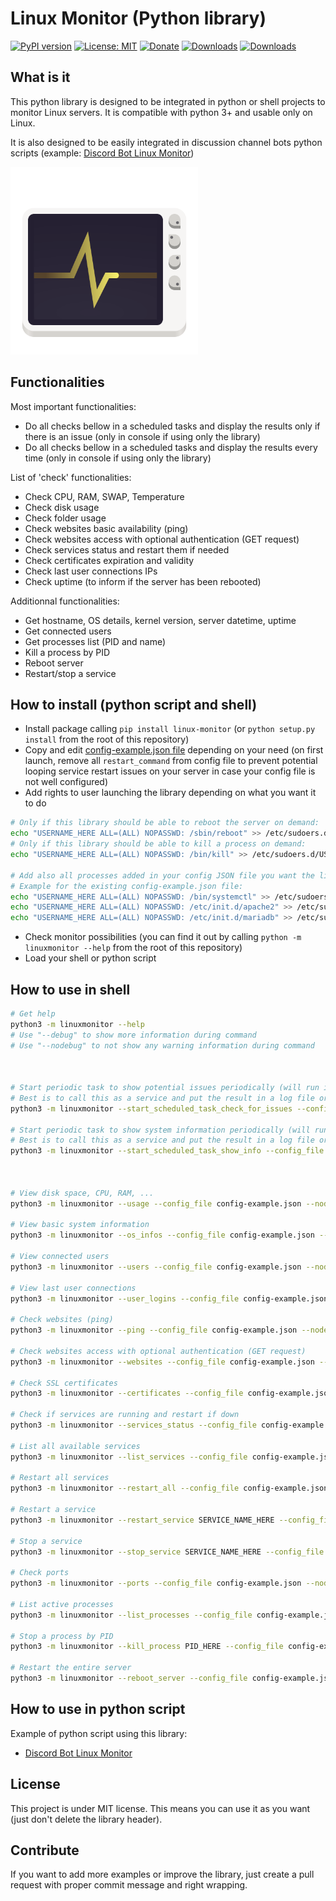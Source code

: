# Linux Monitor (Python library)
[![PyPI version](https://badge.fury.io/py/LinuxMonitor.svg)](https://pypi.org/project/LinuxMonitor/) [![License: MIT](https://img.shields.io/badge/License-MIT-brightgreen.svg)](https://github.com/QuentinCG/Linux-Monitor-Python-Library/blob/master/LICENSE.md) [![Donate](https://img.shields.io/badge/Donate-PayPal-blue.svg)](https://paypal.me/QuentinCG) [![Downloads](https://static.pepy.tech/badge/LinuxMonitor)](https://pepy.tech/project/LinuxMonitor) [![Downloads](https://static.pepy.tech/badge/LinuxMonitor/month)](https://pepy.tech/project/LinuxMonitor)

## What is it

This python library is designed to be integrated in python or shell projects to monitor Linux servers.
It is compatible with python 3+ and usable only on Linux.

It is also designed to be easily integrated in discussion channel bots python scripts (example: [Discord Bot Linux Monitor](https://github.com/QuentinCG/Discord-Bot-Linux-Monitor-Python-Library))

<img src="https://github.com/QuentinCG/Linux-Monitor-Python-Library/raw/master/welcome.png" width="300">

## Functionalities

Most important functionalities:
  - Do all checks bellow in a scheduled tasks and display the results only if there is an issue (only in console if using only the library)
  - Do all checks bellow in a scheduled tasks and display the results every time (only in console if using only the library)

List of 'check' functionalities:
  - Check CPU, RAM, SWAP, Temperature
  - Check disk usage
  - Check folder usage
  - Check websites basic availability (ping)
  - Check websites access with optional authentication (GET request)
  - Check services status and restart them if needed
  - Check certificates expiration and validity
  - Check last user connections IPs
  - Check uptime (to inform if the server has been rebooted)

Additionnal functionalities:
  - Get hostname, OS details, kernel version, server datetime, uptime
  - Get connected users
  - Get processes list (PID and name)
  - Kill a process by PID
  - Reboot server
  - Restart/stop a service

## How to install (python script and shell)

  - Install package calling `pip install linux-monitor` (or `python setup.py install` from the root of this repository)
  - Copy and edit [config-example.json file](https://github.com/QuentinCG/Linux-Monitor-Python-Library/blob/master/config-example.json) depending on your need (on first launch, remove all `restart_command` from config file to prevent potential looping service restart issues on your server in case your config file is not well configured)
  - Add rights to user launching the library depending on what you want it to do
```sh
# Only if this library should be able to reboot the server on demand:
echo "USERNAME_HERE ALL=(ALL) NOPASSWD: /sbin/reboot" >> /etc/sudoers.d/USERNAME_HERE
# Only if this library should be able to kill a process on demand:
echo "USERNAME_HERE ALL=(ALL) NOPASSWD: /bin/kill" >> /etc/sudoers.d/USERNAME_HERE

# Add also all processes added in your config JSON file you want the library to be able to execute
# Example for the existing config-example.json file:
echo "USERNAME_HERE ALL=(ALL) NOPASSWD: /bin/systemctl" >> /etc/sudoers.d/USERNAME_HERE
echo "USERNAME_HERE ALL=(ALL) NOPASSWD: /etc/init.d/apache2" >> /etc/sudoers.d/USERNAME_HERE
echo "USERNAME_HERE ALL=(ALL) NOPASSWD: /etc/init.d/mariadb" >> /etc/sudoers.d/USERNAME_HERE
```
  - Check monitor possibilities (you can find it out by calling `python -m linuxmonitor --help` from the root of this repository)
  - Load your shell or python script

## How to use in shell

```sh
# Get help
python3 -m linuxmonitor --help
# Use "--debug" to show more information during command
# Use "--nodebug" to not show any warning information during command



# Start periodic task to show potential issues periodically (will run indefinitely)
# Best is to call this as a service and put the result in a log file or do something of the stdout
python3 -m linuxmonitor --start_scheduled_task_check_for_issues --config_file config-example.json --nodebug

# Start periodic task to show system information periodically (will run indefinitely)
# Best is to call this as a service and put the result in a log file or do something of the stdout
python3 -m linuxmonitor --start_scheduled_task_show_info --config_file config-example.json --nodebug



# View disk space, CPU, RAM, ...
python3 -m linuxmonitor --usage --config_file config-example.json --nodebug

# View basic system information
python3 -m linuxmonitor --os_infos --config_file config-example.json --nodebug

# View connected users
python3 -m linuxmonitor --users --config_file config-example.json --nodebug

# View last user connections
python3 -m linuxmonitor --user_logins --config_file config-example.json --nodebug

# Check websites (ping)
python3 -m linuxmonitor --ping --config_file config-example.json --nodebug

# Check websites access with optional authentication (GET request)
python3 -m linuxmonitor --websites --config_file config-example.json --nodebug

# Check SSL certificates
python3 -m linuxmonitor --certificates --config_file config-example.json --nodebug

# Check if services are running and restart if down
python3 -m linuxmonitor --services_status --config_file config-example.json --nodebug

# List all available services
python3 -m linuxmonitor --list_services --config_file config-example.json --nodebug

# Restart all services
python3 -m linuxmonitor --restart_all --config_file config-example.json --nodebug

# Restart a service
python3 -m linuxmonitor --restart_service SERVICE_NAME_HERE --config_file config-example.json --nodebug

# Stop a service
python3 -m linuxmonitor --stop_service SERVICE_NAME_HERE --config_file config-example.json --nodebug

# Check ports
python3 -m linuxmonitor --ports --config_file config-example.json --nodebug

# List active processes
python3 -m linuxmonitor --list_processes --config_file config-example.json --nodebug

# Stop a process by PID
python3 -m linuxmonitor --kill_process PID_HERE --config_file config-example.json --nodebug

# Restart the entire server
python3 -m linuxmonitor --reboot_server --config_file config-example.json --nodebug
```

## How to use in python script

Example of python script using this library:
 - [Discord Bot Linux Monitor](https://github.com/QuentinCG/Discord-Bot-Linux-Monitor-Python-Library)

## License

This project is under MIT license. This means you can use it as you want (just don't delete the library header).

## Contribute

If you want to add more examples or improve the library, just create a pull request with proper commit message and right wrapping.
